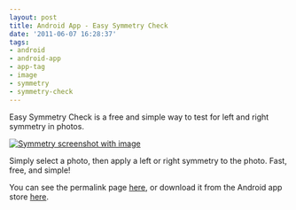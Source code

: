 ```yaml
---
layout: post
title: Android App - Easy Symmetry Check
date: '2011-06-07 16:28:37'
tags:
- android
- android-app
- app-tag
- image
- symmetry
- symmetry-check
---
```



Easy Symmetry Check is a free and simple way to test for left and right symmetry in photos.

[![](http://66.147.244.180/~hunterda/content/images/2011/06/device211-180x300.png "Symmetry screenshot with image")](http://hunterdavis.com/android-app-easy-symmetry-check)

Simply select a photo, then apply a left or right symmetry to the photo. Fast, free, and simple!

You can see the permalink page [here](http://hunterdavis.com/android-app-easy-symmetry-check), or download it from the Android app store [here](https://market.android.com/details?id=com.hunterdavis.easysymmetrycheck).


